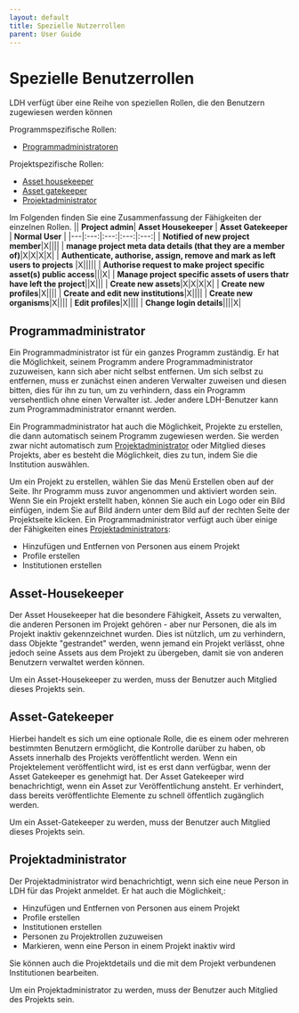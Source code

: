 ```yaml
---
layout: default
title: Spezielle Nutzerrollen
parent: User Guide
---
```

# Spezielle Benutzerrollen

LDH verfügt über eine Reihe von speziellen Rollen, die den Benutzern zugewiesen werden können

Programmspezifische Rollen:

- [Programmadministratoren](#programmadministrator)

Projektspezifische Rollen:

- [Asset housekeeper](#asset-housekeeper)
- [Asset gatekeeper](#asset-gatekeeper)
- [Projektadministrator](#programmadministrator)

Im Folgenden finden Sie eine Zusammenfassung der Fähigkeiten der einzelnen Rollen.
|| **Project admin**| **Asset Housekeeper** | **Asset Gatekeeper** | **Normal User** |
|---|:---:|:---:|:---:|:---:|
| **Notified of new project member**|X||||
| **manage project meta data details (that they are a member of)**|X|X|X|X|
| **Authenticate, authorise, assign, remove and mark as left users to projects** |X|||||
| **Authorise request to make project specific asset(s) public access**|||X|
| **Manage project specific assets of users thatr have left the project**||X|||
| **Create new assets**|X|X|X|X|
| **Create new profiles**|X||||
| **Create and edit new institutions**|X||||
| **Create new organisms**|X||||
| **Edit profiles**|X||||
| **Change login details**||||X|

## Programmadministrator

Ein Programmadministrator ist für ein ganzes Programm zuständig. Er hat die Möglichkeit, seinem Programm andere Programmadministrator zuzuweisen, kann sich aber nicht selbst entfernen. Um sich selbst zu entfernen, muss er zunächst einen anderen Verwalter zuweisen und diesen bitten, dies für ihn zu tun, um zu verhindern, dass ein Programm versehentlich ohne einen Verwalter ist. Jeder andere LDH-Benutzer kann zum Programmadministrator ernannt werden.

Ein Programmadministrator hat auch die Möglichkeit, Projekte zu erstellen, die dann automatisch seinem Programm zugewiesen werden. Sie werden zwar nicht automatisch zum [Projektadministrator](#programmadministrator) oder Mitglied dieses Projekts, aber es besteht die Möglichkeit, dies zu tun, indem Sie die Institution auswählen.

Um ein Projekt zu erstellen, wählen Sie das Menü Erstellen oben auf der Seite. Ihr Programm muss zuvor angenommen und aktiviert worden sein. Wenn Sie ein Projekt erstellt haben, können Sie auch ein Logo oder ein Bild einfügen, indem Sie auf Bild ändern unter dem Bild auf der rechten Seite der Projektseite klicken. Ein Programmadministrator verfügt auch über einige der Fähigkeiten eines [Projektadministrators](#programmadministrator):

- Hinzufügen und Entfernen von Personen aus einem Projekt
- Profile erstellen
- Institutionen erstellen

## Asset-Housekeeper

Der Asset Housekeeper hat die besondere Fähigkeit, Assets zu verwalten, die anderen Personen im Projekt gehören - aber nur Personen, die als im Projekt inaktiv gekennzeichnet wurden. Dies ist nützlich, um zu verhindern, dass Objekte "gestrandet" werden, wenn jemand ein Projekt verlässt, ohne jedoch seine Assets aus dem Projekt zu übergeben, damit sie von anderen Benutzern verwaltet werden können.

Um ein Asset-Housekeeper zu werden, muss der Benutzer auch Mitglied dieses Projekts sein.

## Asset-Gatekeeper

Hierbei handelt es sich um eine optionale Rolle, die es einem oder mehreren bestimmten Benutzern ermöglicht, die Kontrolle darüber zu haben, ob Assets innerhalb des Projekts veröffentlicht werden. Wenn ein Projektelement veröffentlicht wird, ist es erst dann verfügbar, wenn der Asset Gatekeeper es genehmigt hat. Der Asset Gatekeeper wird benachrichtigt, wenn ein Asset zur Veröffentlichung ansteht. Er verhindert, dass bereits veröffentlichte Elemente zu schnell öffentlich zugänglich werden.

Um ein Asset-Gatekeeper zu werden, muss der Benutzer auch Mitglied dieses Projekts sein.

## Projektadministrator

Der Projektadministrator wird benachrichtigt, wenn sich eine neue Person in LDH für das Projekt anmeldet. Er hat auch die Möglichkeit,:

- Hinzufügen und Entfernen von Personen aus einem Projekt
- Profile erstellen
- Institutionen erstellen
- Personen zu Projektrollen zuzuweisen
- Markieren, wenn eine Person in einem Projekt inaktiv wird

Sie können auch die Projektdetails und die mit dem Projekt verbundenen Institutionen bearbeiten.

Um ein Projektadministrator zu werden, muss der Benutzer auch Mitglied des Projekts sein.
